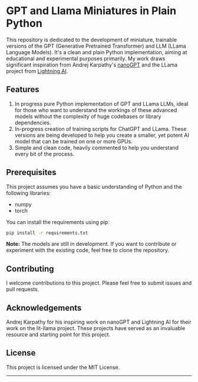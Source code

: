# GPT and Llama Miniatures in Plain Python

This repository is dedicated to the development of miniature, trainable versions of the GPT (Generative Pretrained Transformer) and LLM (LLama Language Models). It's a clean and plain Python implementation, aiming at educational and experimental purposes primarily. My work draws significant inspiration from Andrej Karpathy's [nanoGPT](https://github.com/karpathy/nanoGPT/blob/master/model.py) and the LLama project from [Lightning AI](https://github.com/Lightning-AI/lit-llama/tree/main).

## Features

1. In progress pure Python implementation of GPT and LLama LLMs, ideal for those who want to understand the workings of these advanced models without the complexity of huge codebases or library dependencies.
2. In-progress creation of training scripts for ChatGPT and LLama. These versions are being developed to help you create a smaller, yet potent AI model that can be trained on one or more GPUs.
3. Simple and clean code, heavily commented to help you understand every bit of the process.

## Prerequisites

This project assumes you have a basic understanding of Python and the following libraries:

- numpy
- torch

You can install the requirements using pip:

```bash
pip install -r requirements.txt
```


**Note:** The models are still in development. If you want to contribute or experiment with the existing code, feel free to clone the repository.

## Contributing

I welcome contributions to this project. Please feel free to submit issues and pull requests.

## Acknowledgements

Andrej Karpathy for his inspiring work on nanoGPT and Lightning AI for their work on the lit-llama project. These projects have served as an invaluable resource and starting point for this project.

## License

This project is licensed under the MIT License. 

---
